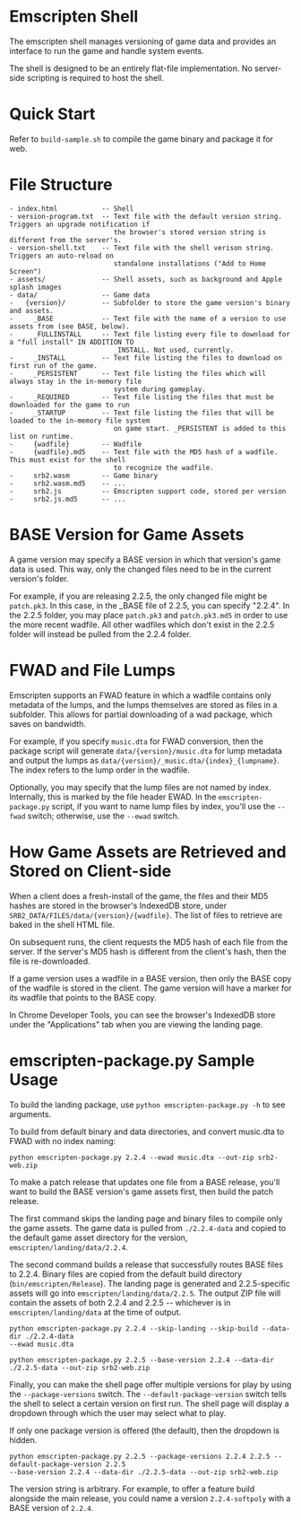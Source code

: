 # Emscripten Shell

The emscripten shell manages versioning of game data and provides an interface to run the
game and handle system events.

The shell is designed to be an entirely flat-file implementation. No server-side scripting is
required to host the shell.

# Quick Start

Refer to `build-sample.sh` to compile the game binary and package it for web.

# File Structure

```
- index.html           -- Shell
- version-program.txt  -- Text file with the default version string. Triggers an upgrade notification if
                          the browser's stored version string is different from the server's.
- version-shell.txt    -- Text file with the shell verison string. Triggers an auto-reload on
                          standalone installations ("Add to Home Screen")
- assets/              -- Shell assets, such as background and Apple splash images
- data/                -- Game data
-   {version}/         -- Subfolder to store the game version's binary and assets.
-     _BASE            -- Text file with the name of a version to use assets from (see BASE, below).
-     _FULLINSTALL     -- Text file listing every file to download for a "full install" IN ADDITION TO
                          _INSTALL. Not used, currently.
-     _INSTALL         -- Text file listing the files to download on first run of the game.
-     _PERSISTENT      -- Text file listing the files which will always stay in the in-memory file
                          system during gameplay.
-     _REQUIRED        -- Text file listing the files that must be downloaded for the game to run
-     _STARTUP         -- Text file listing the files that will be loaded to the in-memory file system
                          on game start. _PERSISTENT is added to this list on runtime.
-     {wadfile}        -- Wadfile
-     {wadfile}.md5    -- Text file with the MD5 hash of a wadfile. This must exist for the shell
                          to recognize the wadfile.
-     srb2.wasm        -- Game binary
-     srb2.wasm.md5    -- ...
-     srb2.js          -- Emscripten support code, stored per version
-     srb2.js.md5      -- ...
```

# BASE Version for Game Assets

A game version may specify a BASE version in which that version's game data is used. This way,
only the changed files need to be in the current version's folder.

For example, if you are releasing 2.2.5, the only changed file might be `patch.pk3`. In this case,
in the _BASE file of 2.2.5, you can specify "2.2.4". In the 2.2.5 folder, you may place `patch.pk3`
and `patch.pk3.md5` in order to use the more recent wadfile. All other wadfiles which don't exist
in the 2.2.5 folder will instead be pulled from the 2.2.4 folder.

# FWAD and File Lumps

Emscripten supports an FWAD feature in which a wadfile contains only metadata of the lumps,
and the lumps themselves are stored as files in a subfolder. This allows for partial downloading
of a wad package, which saves on bandwidth.

For example, if you specify `music.dta` for FWAD conversion, then the package script will
generate `data/{version}/music.dta` for lump metadata and output the lumps as
`data/{version}/_music.dta/{index}_{lumpname}`. The index refers to the lump order in the wadfile.

Optionally, you may specify that the lump files are not named by index. Internally, this is marked
by the file header EWAD. In the `emscripten-package.py` script, if you want to name lump files
by index, you'll use the `--fwad` switch; otherwise, use the `--ewad` switch.

# How Game Assets are Retrieved and Stored on Client-side

When a client does a fresh-install of the game, the files and their MD5 hashes are stored in the
browser's IndexedDB store, under `SRB2_DATA/FILES/data/{version}/{wadfile}`. The list of files
to retrieve are baked in the shell HTML file.

On subsequent runs, the client requests the MD5 hash of each file from the server. If the server's
MD5 hash is different from the client's hash, then the file is re-downloaded.

If a game version uses a wadfile in a BASE version, then only the BASE copy of the wadfile is stored
in the client. The game version will have a marker for its wadfile that points to the BASE copy.

In Chrome Developer Tools, you can see the browser's IndexedDB store under the "Applications" tab
when you are viewing the landing page.

# emscripten-package.py Sample Usage

To build the landing package, use `python emscripten-package.py -h` to see arguments. 

To build from default binary and data directories, and convert music.dta to FWAD with no index naming:

```
python emscripten-package.py 2.2.4 --ewad music.dta --out-zip srb2-web.zip
```

To make a patch release that updates one file from a BASE release, you'll want to build the
BASE version's game assets first, then build the patch release.

The first command skips the landing page and binary files to compile only the game assets. The game
data is pulled from `./2.2.4-data` and copied to the default game asset directory for the version,
`emscripten/landing/data/2.2.4`.

The second command builds a release that successfully routes BASE files to 2.2.4. Binary files are
copied from the default build directory (`bin/emscripten/Release`). The landing page is generated
and 2.2.5-specific assets will go into `emscripten/landing/data/2.2.5`. The output ZIP file will 
contain the assets of both 2.2.4 and 2.2.5 -- whichever is in `emscripten/landing/data` at the time 
of output.

```
python emscripten-package.py 2.2.4 --skip-landing --skip-build --data-dir ./2.2.4-data
--ewad music.dta

python emscripten-package.py 2.2.5 --base-version 2.2.4 --data-dir ./2.2.5-data --out-zip srb2-web.zip
```

Finally, you can make the shell page offer multiple versions for play by using the `--package-versions`
switch. The `--default-package-version` switch tells the shell to select a certain version on first
run. The shell page will display a dropdown through which the user may select what to play.

If only one package version is offered (the default), then the dropdown is hidden.

```
python emscripten-package.py 2.2.5 --package-versions 2.2.4 2.2.5 --default-package-version 2.2.5
--base-version 2.2.4 --data-dir ./2.2.5-data --out-zip srb2-web.zip
```

The version string is arbitrary. For example, to offer a feature build alongside the main release,
you could name a version `2.2.4-softpoly` with a BASE version of `2.2.4`.
